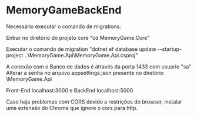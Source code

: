 # MemoryGameBackEnd

Necessário executar o comando de migrations:

Entrar no diretório do projeto core 
"cd MemoryGame.Core"

Executar o comando de migration
"dotnet ef database update --startup-project ..\MemoryGame.Api\MemoryGame.Api.csproj"

A conexão com o Banco de dados é através da porta 1433 com usuario "sa"
Alterar a senha no arquivo appsettings.json presente no diretório \MemoryGame.Api

Front-End localhost:3000 e BackEnd localhost:5000


Caso haja problemas com CORS devido a restrições do browser, instalar uma extensão do Chrome que ignore o cors para http.
